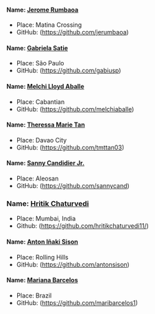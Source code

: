 #### Name: [Jerome Rumbaoa](https://github.com/jerumbaoa)
- Place: Matina Crossing
- GitHub: (https://github.com/jerumbaoa)

#### Name: [Gabriela Satie](https://github.com/gabiusp)
- Place: São Paulo
- GitHub: (https://github.com/gabiusp)

#### Name: [Melchi Lloyd Aballe](https://github.com/melchiaballe)
- Place: Cabantian
- GitHub: (https://github.com/melchiaballe)

#### Name: [Theressa Marie Tan](https://github.com/tmttan03)
- Place: Davao City
- GitHub: (https://github.com/tmttan03)

#### Name: [Sanny Candidier Jr.](https://github.com/sannycand)
- Place: Aleosan
- GitHub: (https://github.com/sannycand)

### Name: [Hritik Chaturvedi](https://github.com/hritikchaturvedi11/)
- Place: Mumbai, India
- Github: (https://github.com/hritikchaturvedi11/)

#### Name: [Anton Iñaki Sison](https://github.com/antonsison)
- Place: Rolling Hills
- GitHub: (https://github.com/antonsison)

#### Name: [Mariana Barcelos](https://github.com/maribarcelos1)
- Place: Brazil
- GitHub: (https://github.com/maribarcelos1)
